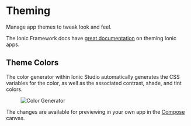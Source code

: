 ---
---

# Theming

Manage app themes to tweak look and feel.

The Ionic Framework docs have [great documentation](/theming/basics) on theming Ionic apps.

## Theme Colors

The color generator within Ionic Studio automatically generates the CSS variables for the color, as well as the associated contrast, shade, and tint colors.

<figure>
  <img alt="Color Generator" src="/assets/img/studio/2/ss-theme.png" />
</figure>

The changes are available for previewing in your own app in the [Compose](/studio/compose) canvas.
